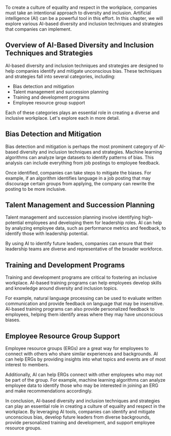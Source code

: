 
To create a culture of equality and respect in the workplace, companies must take an intentional approach to diversity and inclusion. Artificial intelligence (AI) can be a powerful tool in this effort. In this chapter, we will explore various AI-based diversity and inclusion techniques and strategies that companies can implement.

Overview of AI-Based Diversity and Inclusion Techniques and Strategies
----------------------------------------------------------------------

AI-based diversity and inclusion techniques and strategies are designed to help companies identify and mitigate unconscious bias. These techniques and strategies fall into several categories, including:

* Bias detection and mitigation
* Talent management and succession planning
* Training and development programs
* Employee resource group support

Each of these categories plays an essential role in creating a diverse and inclusive workplace. Let's explore each in more detail.

Bias Detection and Mitigation
-----------------------------

Bias detection and mitigation is perhaps the most prominent category of AI-based diversity and inclusion techniques and strategies. Machine learning algorithms can analyze large datasets to identify patterns of bias. This analysis can include everything from job postings to employee feedback.

Once identified, companies can take steps to mitigate the biases. For example, if an algorithm identifies language in a job posting that may discourage certain groups from applying, the company can rewrite the posting to be more inclusive.

Talent Management and Succession Planning
-----------------------------------------

Talent management and succession planning involve identifying high-potential employees and developing them for leadership roles. AI can help by analyzing employee data, such as performance metrics and feedback, to identify those with leadership potential.

By using AI to identify future leaders, companies can ensure that their leadership teams are diverse and representative of the broader workforce.

Training and Development Programs
---------------------------------

Training and development programs are critical to fostering an inclusive workplace. AI-based training programs can help employees develop skills and knowledge around diversity and inclusion topics.

For example, natural language processing can be used to evaluate written communication and provide feedback on language that may be insensitive. AI-based training programs can also provide personalized feedback to employees, helping them identify areas where they may have unconscious biases.

Employee Resource Group Support
-------------------------------

Employee resource groups (ERGs) are a great way for employees to connect with others who share similar experiences and backgrounds. AI can help ERGs by providing insights into what topics and events are of most interest to members.

Additionally, AI can help ERGs connect with other employees who may not be part of the group. For example, machine learning algorithms can analyze employee data to identify those who may be interested in joining an ERG and make recommendations accordingly.

In conclusion, AI-based diversity and inclusion techniques and strategies can play an essential role in creating a culture of equality and respect in the workplace. By leveraging AI tools, companies can identify and mitigate unconscious bias, develop future leaders from diverse backgrounds, provide personalized training and development, and support employee resource groups.

